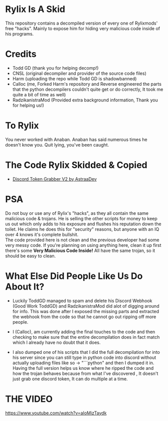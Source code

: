 # Rylix Is A Skid   
This repository contains a decompiled version of every one of Rylixmods' free "hacks". Mainly to expose him for hiding very malicious code inside of his programs.   

# Credits   
- Todd GD (thank you for helping decomp!)   
- CNSL (original decompiler and provider of the source code files)   
- Harm (uploading the repo while Todd GD is shadowbanned)
- Calloc (me, Forked Harm's repository and Reverse engineered the parts that the python decompilers couldn't quite get or do correctly, It took me quite a bit of time as well)
- RadzikanistraMod (Provided extra background information, Thank you for helping us!)

# To Rylix
You never worked with Anaban. Anaban has said numerous times he doesn't know you. Quit lying, you've been caught.   

# The Code Rylix Skidded & Copied
- [Discord Token Grabber V2 by AstraaDev](https://github.com/AstraaDev/Discord-Token-Grabber-V2/blob/main/token_grabber.py)

# PSA
Do not buy or use any of Rylix's "hacks", as they all contain the same malicious code & trojans. He is selling the other scripts for money to keep us out which only adds to his exposure and flushes his reputation down the toilet.
He claims he does this for "security" reasons, but anyone with an IQ over 4 knows it's complete bullshit.   
The code provided here is not clean and the previous developer had some very messy code. 
If you're planning on using anything here, clean it up first there's some __Very Malicious Code Inside!__
All have the same trojan, so it should be easy to clean.

# What Else Did People Like Us Do About It?
- Luckily ToddGD managed to spam and delete his Discord Webhook (Good Work ToddGD) and RadzikanistraMod did alot of digging around for info. This was done after I exposed the missing parts and extracted the webhook from the code so that he cannot go out ripping off more people.
 
- I (Calloc), am currently adding the final touches to the code and then checking to make sure that the entire decompilation does in fact match which I already have no doubt that it does.

- I also dumped one of his scripts that I did the full decompilation for into his server since you can still type in python code into discord without actually uploading files like so -> "```python" and then I dumped it in. Having the full version helps us know where he ripped the code and how the trojan behaves because from what I've discovered , It doesn't just grab one discord token, It can do multiple at a time.

# THE VIDEO
https://www.youtube.com/watch?v=aIoMizTaydk
